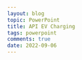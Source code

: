 ```yaml
---
layout: blog
topic: PowerPoint
title: API EV Charging
tags: powerpoint
comments: true
date: 2022-09-06
---
```


